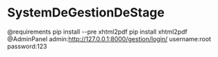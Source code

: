 # SystemDeGestionDeStage
@requirements
pip install --pre xhtml2pdf
pip install xhtml2pdf
@AdminPanel
admin:http://127.0.0.1:8000/gestion/login/
username:root
password:123
